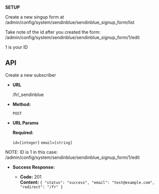 **SETUP**

Create a new singup form at /admin/config/system/sendinblue/sendinblue_signup_form/list

Take note of the id after you created the form:
/admin/config/system/sendinblue/sendinblue_signup_form/1/edit

1 is your ID

**API**
----
Create a new subscriber

* **URL**

  /fr/_sendinblue

* **Method:**

  `POST`

*  **URL Params**

   **Required:**

   `id=[integer]`
   `email=[string]`

NOTE: ID is 1 in this case: /admin/config/system/sendinblue/sendinblue_signup_form/1/edit

* **Success Response:**

  * **Code:** 201 <br />
    **Content:** `{
    "status": "success",
    "email": "test@example.com",
    "redirect": "/fr"
    }`

